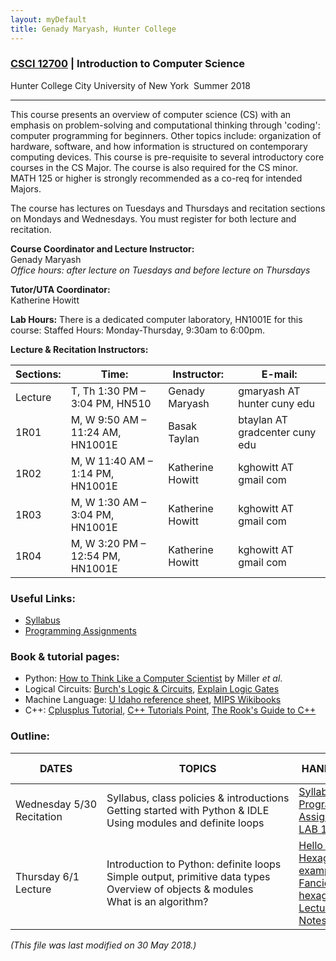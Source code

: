 ```yaml
---
layout: myDefault
title: Genady Maryash, Hunter College
---
```

### [CSCI 12700](summer2018.md) | Introduction to Computer Science  
Hunter College City University of New York &nbsp;Summer 2018  

---

This course presents an overview of computer science (CS) with an emphasis on problem-solving and computational thinking through 'coding': computer programming for beginners. Other topics include: organization of hardware, software, and how information is structured on contemporary computing devices. This course is pre-requisite to several introductory core courses in the CS Major. The course is also required for the CS minor. MATH 125 or higher is strongly recommended as a co-req for intended Majors.

The course has lectures on Tuesdays and Thursdays and recitation sections on Mondays and Wednesdays. You must register for both lecture and recitation.

**Course Coordinator and Lecture Instructor:**  
Genady Maryash  
*Office hours: after lecture on Tuesdays and before lecture on Thursdays*

**Tutor/UTA Coordinator:**  
Katherine Howitt

**Lab Hours:** There is a dedicated computer laboratory, HN1001E for this course:
Staffed Hours: Monday-Thursday, 9:30am to 6:00pm.

**Lecture & Recitation Instructors:**

 Sections: |Time:|Instructor:|E-mail:
---|---|---|---
 Lecture | T, Th 1:30 PM – 3:04 PM, HN510 | Genady Maryash | gmaryash AT hunter cuny edu
 1R01 | M, W  9:50 AM – 11:24 AM, HN1001E | Basak Taylan | btaylan AT gradcenter cuny edu
 1R02 | M, W  11:40 AM – 1:14 PM, HN1001E | Katherine Howitt | kghowitt AT gmail com
 1R03 | M, W  1:30 AM – 3:04 PM, HN1001E | Katherine Howitt | kghowitt AT gmail com
 1R04 | M, W  3:20 PM – 12:54 PM, HN1001E | Katherine Howitt | kghowitt AT gmail com

### Useful Links:
*   [Syllabus](s18/syllabus.md)
*   [Programming Assignments](s18/assignments.md)

### Book & tutorial pages:
*   Python: [How to Think Like a Computer Scientist](https://interactivepython.org/runestone/static/thinkcspy/index.html) by Miller _et al_.
*   Logical Circuits: [Burch's Logic & Circuits](http://www.toves.org/books/logic/), [Explain Logic Gates](http://www.explainthatstuff.com/logicgates.html)
*   Machine Language: [U Idaho reference sheet](http://www.mrc.uidaho.edu/mrc/people/jff/digital/MIPSir.html), [MIPS Wikibooks](https://en.wikibooks.org/wiki/MIPS_Assembly/Instruction_Formats)
*   C++: [Cplusplus Tutorial](http://www.cplusplus.com/files/tutorial.pdf), [C++ Tutorials Point](https://www.tutorialspoint.com/cplusplus/index.htm), [The Rook's Guide to C++](https://rooksguide.files.wordpress.com/2013/12/rooks-guide-isbn-version.pdf)

### Outline:

 DATES                           | TOPICS                                                                                                                          | HANDOUTS                                                                                                                                                                                                   | QUIZ / READING                                                                                             
----------------------------------|---------------------------------------------------------------------------------------------------------------------------------|------------------------------------------------------------------------------------------------------------------------------------------------------------------------------------------------------------|------------------------------------------------------------------------------------------------------------
 Wednesday&nbsp;5/30 Recitation         | Syllabus,&nbsp;class&nbsp;policies&nbsp;&&nbsp;introductions<br>Getting started with Python & IDLE<br>Using modules and definite loops                    | [Syllabus](s18/syllabus.md)<br>[Programming Assignments](s18/assignments.md)<br>[LAB 1](s18/lab1.html)                                                | Academic Integrity                                                                                    
 Thursday&nbsp;6/1 Lecture            | Introduction to Python: definite loops<br>Simple output, primitive data types<br>Overview of objects & modules<br>What is an algorithm? | [Hello World](http://www.pythontutor.com/visualize.html#code=%23Name%3A%20%20Thomas%20Hunter%0A%23Date%3A%20%20September%201,%202017%0A%23This%20program%20prints%3A%20%20Hello,%20World!%0A%0Aprint%28%22Hello,%20World!%22%29&cumulative=false&curInstr=0&heapPrimitives=false&mode=display&origin=opt-frontend.js&py=3&rawInputLstJSON=%5B%5D&textReferences=false)<br>[Hexagon example](https://trinket.io/python/88a94dfc75)<br>[Fancier hexagon](https://trinket.io/python/a3bede6db8)<br>[Lecture Notes](s18/csci127S18Lecture1.pdf)                                                                                                                                       | Think CS: [Chapter&nbsp;1](http://interactivepython.org/runestone/static/thinkcspy/GeneralIntro/toctree.html) & [Chapter&nbsp;4](http://interactivepython.org/runestone/static/thinkcspy/PythonTurtle/toctree.html)                                                                     
<!--
 
 Monday&nbsp;6/4 Recitation           | String methods Problem solving and the design process (simple parsing and translating)                                          | LAB 2                                                                                                                                                                                                      | Loops & Turtles                                                                                            
 Tuesday&nbsp;6/5 Lecture             | Strings & Lists: looping through strings, console I/O, ASCII representation                                                     | Loop Puzzle 1Loop Puzzles 2Caesar Cipher exampleinput() exampleLecture notes                                                                                                                               | Think CS: Chapter 2 & Chapter 3                                                                            
 Wednesday&nbsp;6/6 Recitation          | Arrays and images in numpy, hexadecimal representation of colors (image processing)                                             | LAB 3                                                                                                                                                                                                      | Strings & Lists                                                                                            
 Thursday&nbsp;6/7 Lecture            | Files & 2D Arrays, Hexadecimal notationCS Survey: Prof. William Sakas (computational linguistics)                               | Slicing Challenges Color Challenges Lecture notes                                                                                                                                                          | Think CS: Section 8.10 & Chapter 11 Numpy tutorial (DataCamp)                                              
 Monday&nbsp;6/11 Recitation          | Programming with decisions & files (flood maps)                                                                                 | LAB 4                                                                                                                                                                                                      | Colors & Images in numpy                                                                                   
 Tuesday&nbsp;6/12 Lecture            | More on Lists & Arrays; DecisionsCS Survey: Citi Bike's Bike Angels Team                                                        | Loop & Slice ChallengesDecision ChallengesturtleString.pyLecture notes                                                                                                                                     | Think CS: Chapter 7 & Chapter 11                                                                           
 Wednesday&nbsp;6/13 Recitation         | More on Decisions (snow pack) Circuits & Logical Expressions                                                                    | LAB 5                                                                                                                                                                                                      | Decisions & Color                                                                                          
 Thursday&nbsp;6/14 Lecture           | Logical Expressions, Circuits Open Data Week                                                                                    | Types & Decisions ChallengesLogical Operators Challenges Basic Gates Circuit ChallengesLecture notes                                                                                                       | Think CS: Chapter 7 Burch's Logic & Circuits,Explain Logic Gates                                           
 Monday&nbsp;6/18 Recitation          | CSV files via pandas (population change); Shell Scripts                                                                         | LAB 6                                                                                                                                                                                                      | Circuits, Truth Tables, & Logical Expressions                                                              
 Tuesday&nbsp;6/19 Lecture            | Accessing formatted data; Functions CS Survey: Prof. Katherine St. John (computational biology)                                 | Arithmetic ChallengesList/String ChallengesLecture notes                                                                                                                                                   | Think CS: Chapter 6 10-minutes to Pandas Tutorial DataCamp Pandas Tutorial Ubuntu Terminal Reference Sheet 
 Wednesday&nbsp;6/20 Recitation         | OpenData NYC (shelter data) Using main() functionsPython from the command line                                                  | LAB 7                                                                                                                                                                                                      | Formatted Data & Shell Commands                                                                            
 Thursday&nbsp;6/21 Lecture           | More on Functions & Open data; CS Survey: Mitsue Iwata, NYC Open Data Team                                                      | Motto Challenge,quarterImage.py Hello with main()Prep #1.2Total & Tax ChallengeLecture notes                                                                                                               | Think CS: Chapter 6 10-minutes to Pandas Tutorial DataCamp Pandas Tutorial                                 
 Monday&nbsp;6/25 Recitation          | Binning data (parking tickets) Top-down design (herd of turtles)github                                                          | LAB 8                                                                                                                                                                                                      | Functions & More Pandas                                                                                    
 Tuesday&nbsp;6/26 Lecture            | Parameters & Functions                                                                                                          | Greet ExampleHappy Example Jam ExampleDecisions & Functions ExampleFoo example Sisters Example Lecture notes                                                                                               | Think CS: Chapter 6                                                                                        
 Wednesday&nbsp;6/27 Recitation         | Folium/leaflet.js (mapping CUNY locations)Finding errorsCommand line git                                                        | LAB 9                                                                                                                                                                                                      | Parameters & Functions                                                                                     
 Thursday&nbsp;6/28 Lecture           | Programming with Functions & Decisions, Top-down Design, Code Reuse                                                             | Dessert Exam Questionsnum2words exampleKoalasLecture notes                                                                                                                                                 | Think CS: Chapter 6 folium tutorial                                                                        
 Monday&nbsp;7/2 Recitation           | Program design with indefinite loopsWriting functionsUnit testing (simple recommender system)                                   | LAB 10                                                                                                                                                                                                     | More on Functions & Top-down Design                                                                        
 Tuesday&nbsp;7/3 Lecture             | Indefinite Loops, Simulations CS Surveys: Prof. Susan Epstein (machine learning)                                                   | Distance CheckNums & WhileMax NumSearch Random Walk Lecture notes                                                                                                                                          | Think CS: Chapter 8                                                                                        
 Wednesday&nbsp;7/4                     | 4TH OF JULY                                                                                                                       | COLLEGE IS CLOSED                                                                                                                                                                                          |                                                                                                            
 Thursday&nbsp;7/5 Lecture            | Introduction to C++: program structure, data representation and I/O.                                                            | cin/cout example convert example loops example growth example nested loops Lecture notes                                                                                                                   | Cplusplus Tutorial, C++ Tutorials Point,The Rook's Guide to C++                                            
 Monday&nbsp;7/9 Recitation &&nbsp;Lecture | Machine Language Overview Simplified machine language                                                                           | WeMIPS EmulatorLecture notes LAB 11                                                                                                                                                                         | U of Idaho reference sheet MIPS WikibooksIndefinite Loops & Simulations                                    
 Tuesday&nbsp;7/10 Lecture            | C++ control structures                                                                                                          | Decision example (C++) Logical Expressions (C++) Input Checking (C++) Input Checking, II (C++) Growth Example (C++) USGS Hawai'i Earthquakes,Turtle Quakes DemoNYC Urban Forest: Street TreesLecture notes | Cplusplus Tutorial, C++ Tutorials Point,The Rook's Guide to C++                                            
 Wednesday&nbsp;7/11                    | EXAM                                                                                                                            | EXAM                                                                                                                                                                                                       | EXAM                                                                                                                                                                                   
-->
_(This file was last modified on 30 May 2018.)_
